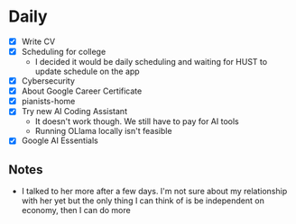 # Daily

- [x] Write CV
- [x] Scheduling for college
  - I decided it would be daily scheduling and waiting for HUST to update schedule on the app
- [x] Cybersecurity
- [x] About Google Career Certificate
- [x] pianists-home
- [x] Try new AI Coding Assistant
  - It doesn't work though. We still have to pay for AI tools
  - Running OLlama locally isn't feasible
- [x] Google AI Essentials

## Notes

- I talked to her more after a few days. I'm not sure about my relationship with her yet but the only thing I can think of is be independent on economy, then I can do more